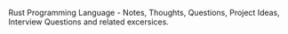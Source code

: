 Rust Programming Language - Notes, Thoughts, Questions, Project Ideas, Interview Questions and related excersices. 
